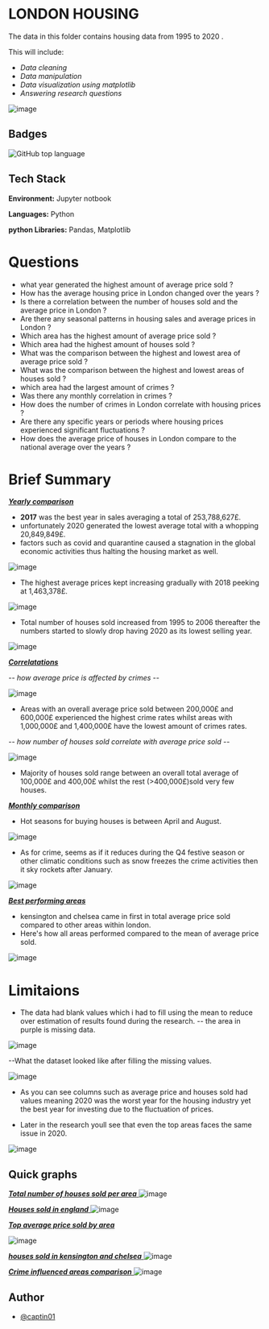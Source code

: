 # LONDON HOUSING

The data in this folder contains housing data from 1995 to 2020 .

This will include:

- _Data cleaning_
- _Data manipulation_
- _Data visualization using matplotlib_
- _Answering research questions_

![image](https://github.com/captin01/Projects/assets/114471010/5208a18f-84bb-4c23-b51f-f6deeb5ad0ec)

## Badges

![GitHub top language](https://img.shields.io/github/languages/top/captin01/Projects?color=838996)

## Tech Stack

**Environment:** Jupyter notbook

**Languages:** Python

**python Libraries:** Pandas, Matplotlib

# Questions

- what year generated the highest amount of average price sold ?
- How has the average housing price in London changed over the years ?
- Is there a correlation between the number of houses sold and the average price in London ?
- Are there any seasonal patterns in housing sales and average prices in London ?
- Which area has the highest amount of average price sold ?
- Which area had the highest amount of houses sold ?
- What was the comparison between the highest and lowest area of average price sold ?
- What was the comparison between the highest and lowest areas of houses sold ?
- which area had the largest amount of crimes ?
- Was there any monthly correlation in crimes ?
- How does the number of crimes in London correlate with housing prices ?
- Are there any specific years or periods where housing prices experienced significant fluctuations ?
- How does the average price of houses in London compare to the national average over the years ?

# Brief Summary

<u> **_Yearly comparison_** </u>

- **2017** was the best year in sales averaging a total of 253,788,627£.
- unfortunately 2020 generated the lowest average total with a whopping 20,849,849£.
- factors such as covid and quarantine caused a stagnation in the global economic activities thus halting the housing market as well.

![image](https://github.com/captin01/Projects/assets/114471010/4f7f4c4d-b0cc-4753-af30-26ce60556013)

- The highest average prices kept increasing gradually with 2018 peeking at 1,463,378£.

![image](https://github.com/captin01/Projects/assets/114471010/e86c3694-e27a-4b3e-ba82-f761f2e3b4ef)

- Total number of houses sold increased from 1995 to 2006 thereafter the numbers started to slowly drop having 2020 as its lowest selling year.

![image](https://github.com/captin01/Projects/assets/114471010/97dbf2d5-438c-48bd-acb3-863f31c73fa5)

<u> **_Correlatations_** </u>

-- _how average price is affected by crimes_ --

![image](https://github.com/captin01/Projects/assets/114471010/b5fe1a32-f1b6-47a3-960d-abcda65c8185)

- Areas with an overall average price sold between 200,000£ and 600,000£ experienced the highest crime rates whilst areas with 1,000,000£ and 1,400,000£ have the lowest amount of crimes rates.

-- _how number of houses sold correlate with average price sold_ --

![image](https://github.com/captin01/Projects/assets/114471010/b0312434-c041-4a1b-b10b-113645d38b2c)

- Majority of houses sold range between an overall total average of 100,000£ and 400,00£ whilst the rest (>400,000£)sold very few houses.

<u> **_Monthly comparison_** </u>

- Hot seasons for buying houses is between April and August.

![image](https://github.com/captin01/Projects/assets/114471010/47b89047-943e-40e6-abdb-40fb69d45137)

- As for crime, seems as if it reduces during the Q4 festive season or other climatic conditions such as snow freezes the crime activities then it sky rockets after January.

![image](https://github.com/captin01/Projects/assets/114471010/a52eefb1-ac8f-4a3b-9630-ceabf02b619a)

<u> **_Best performing areas_** </u>

- kensington and chelsea came in first in total average price sold compared to other areas within london.
- Here's how all areas performed compared to the mean of average price sold.

![image](https://github.com/captin01/Projects/assets/114471010/bcf18930-f08f-44bf-8a14-e6185c9edec5)

# Limitaions

- The data had blank values which i had to fill using the mean to reduce over estimation of results found during the research.
  -- the area in purple is missing data.

![image](https://github.com/captin01/Projects/assets/114471010/5b887d63-933c-4b7c-8b09-61406e2aaa63)

--What the dataset looked like after filling the missing values.

![image](https://github.com/captin01/Projects/assets/114471010/6c430f08-91c0-4c2f-9274-7be3e318a797)

- As you can see columns such as average price and houses sold had values meaning 2020 was the worst year for the housing industry yet the best year for investing due to the fluctuation of prices.

- Later in the research youll see that even the top areas faces the same issue in 2020.

![image](https://github.com/captin01/Projects/assets/114471010/53976528-966a-4650-8476-c2f6ad27461c)

## Quick graphs

<u> **_Total number of houses sold per area_** </u>
![image](https://github.com/captin01/Projects/assets/114471010/e693b6f9-0db8-4b66-924b-36f3b587e081)

<u> **_Houses sold in england_** </u>
![image](https://github.com/captin01/Projects/assets/114471010/8a9385fc-3931-424a-9faf-4367a4a9213d)

<u> **_Top average price sold by area_**</u>

![image](https://github.com/captin01/Projects/assets/114471010/028d37ca-bf1e-4016-b2e4-f5aec0ec96b2)

<u> **_houses sold in kensington and chelsea_** </u>
![image](https://github.com/captin01/Projects/assets/114471010/eb382949-2053-4c6a-bb2c-06b76f43d2f6)

<u> **_Crime influenced areas comparison_** </u>
![image](https://github.com/captin01/Projects/assets/114471010/af107b74-7203-40b1-9f5d-d2c90a3d9d80)

## Author

- [@captin01](https://github.com/captin01)
